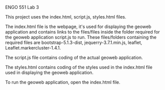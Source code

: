 ENGO 551 Lab 3 

This project uses the index.html, script.js, styles.html files.

The index.html file is the webpage, it's used for displaying the geoweb application and contains links to the files/files inside the folder required for the geoweb application script.js to run. These files/folders containing the required files are bootstrap-5.1.3-dist, jequerry-3.7.1.min.js, leaflet, Leaflet.markercluster-1.4.1.

The script.js file contains coding of the actual geoweb application. 

The styles.html contains coding of the styles used in the index.html file used in displaying the geoweb application. 

To run the geoweb application, open the index.html file.
 

